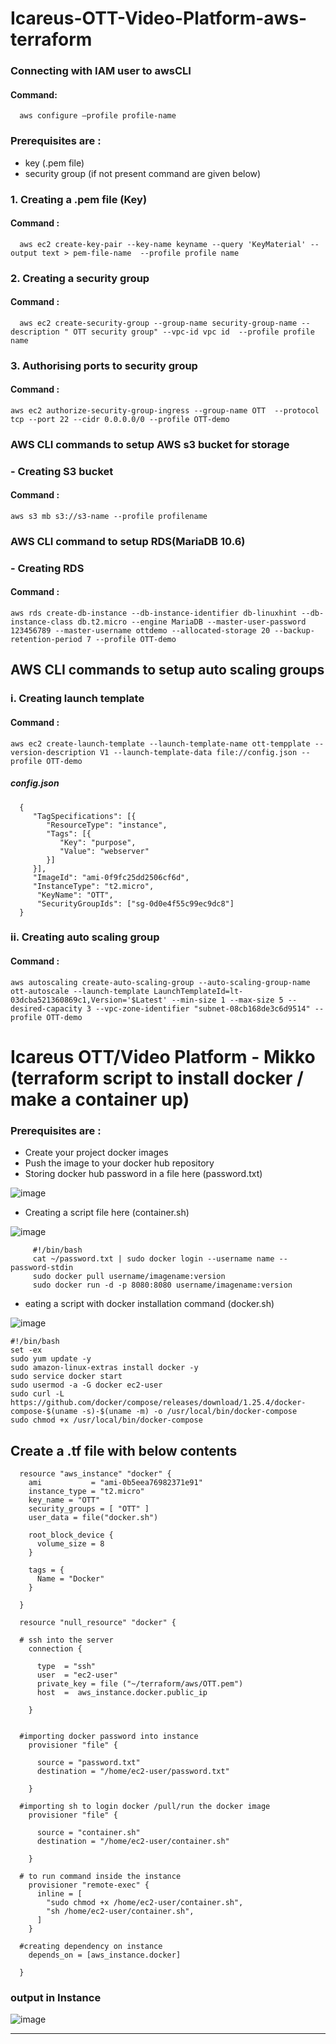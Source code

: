 # Icareus-OTT-Video-Platform-aws-terraform
   ### Connecting with IAM user  to awsCLI
   #### Command: 
      aws configure –profile profile-name
   
### Prerequisites are : 
* key (.pem file) 
* security group (if not present command are given below)

### 1. Creating a .pem file (Key)

#### Command : 
      aws ec2 create-key-pair --key-name keyname --query 'KeyMaterial' --output text > pem-file-name  --profile profile name

### 2. Creating a security group 

#### Command : 
      aws ec2 create-security-group --group-name security-group-name --description " OTT security group" --vpc-id vpc id  --profile profile name

### 3. Authorising ports to security group

#### Command : 
    aws ec2 authorize-security-group-ingress --group-name OTT  --protocol tcp --port 22 --cidr 0.0.0.0/0 --profile OTT-demo


 ### AWS CLI commands to setup AWS s3 bucket for storage

### - Creating S3 bucket

#### Command : 
    aws s3 mb s3://s3-name --profile profilename

### AWS CLI command to setup RDS(MariaDB 10.6)

### - Creating RDS 

#### Command : 
    aws rds create-db-instance --db-instance-identifier db-linuxhint --db-instance-class db.t2.micro --engine MariaDB --master-user-password 123456789 --master-username ottdemo --allocated-storage 20 --backup-retention-period 7 --profile OTT-demo


## AWS CLI commands to setup auto scaling groups



### i. Creating launch template

#### Command : 
    aws ec2 create-launch-template --launch-template-name ott-tempplate --version-description V1 --launch-template-data file://config.json --profile OTT-demo

##### config.json
      {
         "TagSpecifications": [{
            "ResourceType": "instance",
            "Tags": [{
               "Key": "purpose",
               "Value": "webserver"
            }]
         }],
         "ImageId": "ami-0f9fc25dd2506cf6d",
         "InstanceType": "t2.micro",
          "KeyName": "OTT",
          "SecurityGroupIds": ["sg-0d0e4f55c99ec9dc8"]
      }
### ii. Creating auto scaling group

#### Command : 
    aws autoscaling create-auto-scaling-group --auto-scaling-group-name ott-autoscale --launch-template LaunchTemplateId=lt-03dcba521360869c1,Version='$Latest' --min-size 1 --max-size 5 --desired-capacity 3 --vpc-zone-identifier "subnet-08cb168de3c6d9514" --profile OTT-demo
    
# Icareus OTT/Video Platform - Mikko (terraform script to install docker / make a container up)

### Prerequisites are : 
   * Create your project docker images
   * Push the image to your docker hub repository
   * Storing docker hub password in a file here (password.txt)

![image](https://user-images.githubusercontent.com/90750345/214501454-02e9f846-cac2-4328-a0d6-adb1bc2079a7.png)

   * Creating a script file here (container.sh)
   
   ![image](https://user-images.githubusercontent.com/90750345/214502271-01caa83e-1e54-478c-bbc4-acd481246177.png)
 
         #!/bin/bash
         cat ~/password.txt | sudo docker login --username name --password-stdin
         sudo docker pull username/imagename:version
         sudo docker run -d -p 8080:8080 username/imagename:version

   * eating a script with docker installation command (docker.sh)
   
   ![image](https://user-images.githubusercontent.com/90750345/214502498-4931c13f-c3e2-4724-ac64-71d33f8750a8.png)

   
    #!/bin/bash
    set -ex
    sudo yum update -y
    sudo amazon-linux-extras install docker -y
    sudo service docker start
    sudo usermod -a -G docker ec2-user
    sudo curl -L https://github.com/docker/compose/releases/download/1.25.4/docker-compose-$(uname -s)-$(uname -m) -o /usr/local/bin/docker-compose
    sudo chmod +x /usr/local/bin/docker-compose
    
   ## Create a .tf file with below contents
   
      resource "aws_instance" "docker" {
        ami           = "ami-0b5eea76982371e91"
        instance_type = "t2.micro"
        key_name = "OTT"
        security_groups = [ "OTT" ]
        user_data = file("docker.sh")

        root_block_device {
          volume_size = 8
        }

        tags = {
          Name = "Docker"
        }

      }

      resource "null_resource" "docker" {

      # ssh into the server
        connection {

          type  = "ssh"
          user  = "ec2-user"
          private_key = file ("~/terraform/aws/OTT.pem")
          host  =  aws_instance.docker.public_ip

        }


      #importing docker password into instance
        provisioner "file" {

          source = "password.txt"
          destination = "/home/ec2-user/password.txt"

        }

      #importing sh to login docker /pull/run the docker image 
        provisioner "file" {

          source = "container.sh"
          destination = "/home/ec2-user/container.sh"

        }

      # to run command inside the instance
        provisioner "remote-exec" { 
          inline = [      
            "sudo chmod +x /home/ec2-user/container.sh",
            "sh /home/ec2-user/container.sh",
          ]
        }

      #creating dependency on instance
        depends_on = [aws_instance.docker]

      }

### output in Instance 
 
![image](https://user-images.githubusercontent.com/90750345/214502857-eb469033-de0e-40b9-a745-c4cfd8ecc3f2.png)

---------------------------------------------------------------------------------




